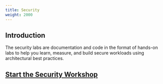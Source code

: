 ```yaml
---
title: Security
weight: 2000
---
```


## Introduction
The security labs are documentation and code in the format of hands-on labs to help you learn, measure, and build secure workloads using architectural best practices.

## [Start the Security Workshop](https://catalog.workshops.aws/well-architected-security/)
